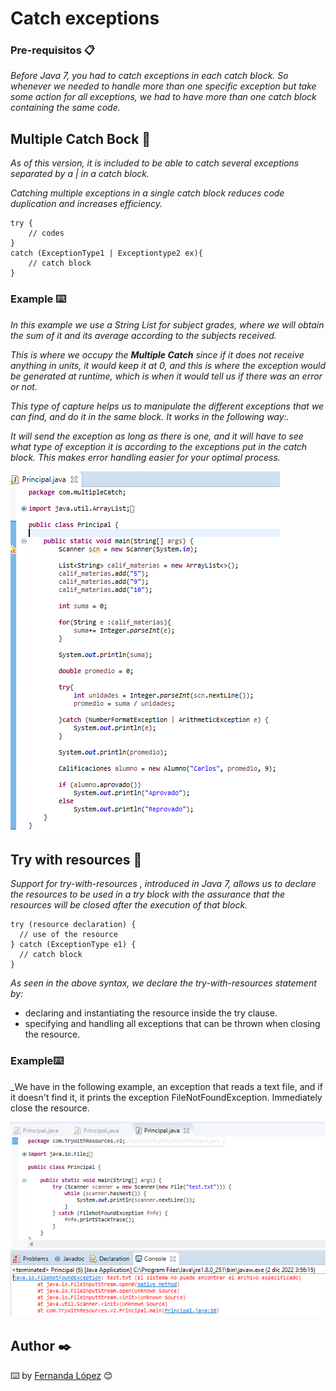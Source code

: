 # Catch exceptions

### Pre-requisitos 📋
_Before Java 7, you had to catch exceptions in each catch block. So whenever we needed to handle more than one specific exception but take some action for all exceptions, we had to have more than one catch block containing the same code._

## Multiple Catch Bock 📌

_As of this version, it is included to be able to catch several exceptions separated by a | in a catch block._

_Catching multiple exceptions in a single catch block reduces code duplication and increases efficiency._

```
try {
    // codes
}
catch (ExceptionType1 | Exceptiontype2 ex){
    // catch block
}
```
### Example ⌨️
_In this example we use a String List for subject grades, where we will obtain the sum of it and its average according to the subjects received._

_This is where we occupy the **Multiple Catch** since if it does not receive anything in units, it would keep it at 0, and this is where the exception would be generated at runtime, which is when it would tell us if there was an error or not._

_This type of capture helps us to manipulate the different exceptions that we can find, and do it in the same block. It works in the following way:._

_It will send the exception as long as there is one, and it will have to see what type of exception it is according to the exceptions put in the catch block. This makes error handling easier for your optimal process._

![Image text](https://github.com/MaFernandaLopeZ/academiaXideralNov2022/blob/main/Semana%202/Captura%20de%20Excepciones/img/multiple%20cath.png)

## Try with resources 📌

_Support for try-with-resources , introduced in Java 7, allows us to declare the resources to be used in a try block with the assurance that the resources will be closed after the execution of that block._

```
try (resource declaration) {
  // use of the resource
} catch (ExceptionType e1) {
  // catch block
}
```
_As seen in the above syntax, we declare the try-with-resources statement by:_
- declaring and instantiating the resource inside the try clause.
- specifying and handling all exceptions that can be thrown when closing the resource.

### Example⌨️
_We have in the following example, an exception that reads a text file, and if it doesn't find it, it prints the exception FileNotFoundException. Immediately close the resource.

![Image text](https://github.com/MaFernandaLopeZ/academiaXideralNov2022/blob/main/Semana%202/Captura%20de%20Excepciones/img/resoulces2.png)

## Author ✒️
⌨️ by [Fernanda López](https://www.linkedin.com/in/mafernandalopezzarate/) 😊